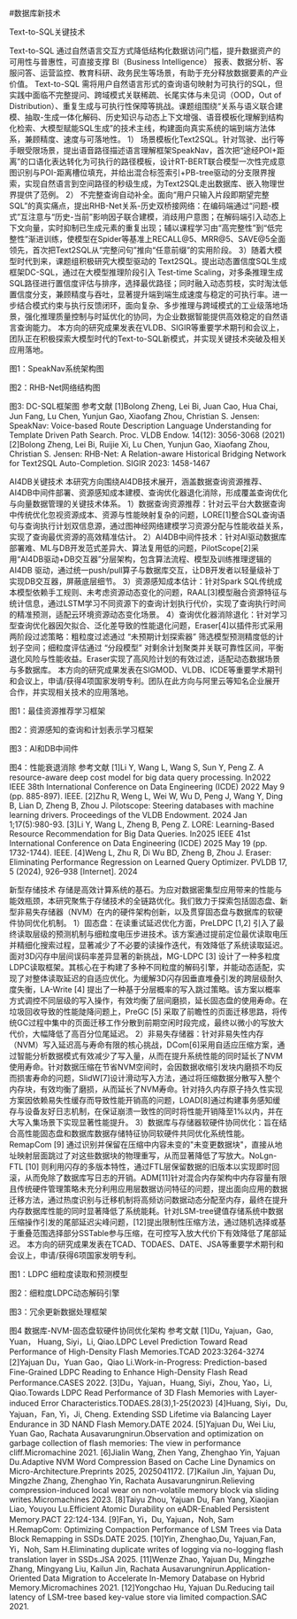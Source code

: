 #数据库新技术

Text-to-SQL关键技术

Text-to-SQL 通过自然语言交互方式降低结构化数据访问门槛，提升数据资产的可用性与普惠性，可直接支撑 BI（Business Intelligence） 报表、数据分析、客服问答、运营监控、教育科研、政务民生等场景，有助于充分释放数据要素的产业价值。
Text-to-SQL 需将用户自然语言形式的查询语句映射为可执行的SQL，但实践中面临不完整提问、跨域模式关联稀疏、长尾实体与未见词（OOD，Out of Distribution）、重复生成与可执行性保障等挑战。课题组围绕“关系与语义联合建模、抽取-生成一体化解码、历史知识与动态上下文增强、语音模板化理解到结构化检索、大模型赋能SQL生成”的技术主线，构建面向真实系统的端到端方法体系，兼顾精度、速度与可落地性。
1） 场景模板化Text2SQL。针对驾驶、出行等手眼受限场景，提出语音路径描述语言理解框架SpeakNav，首次把“途经POI+距离”的口语化表达转化为可执行的路径模板，设计RT-BERT联合模型一次性完成意图识别与POI-距离槽位填充，并给出混合标签索引+PB-tree驱动的分支限界搜索，实现自然语言到空间路径的秒级生成，为Text2SQL走出数据库、嵌入物理世界提供了范例。
2） 不完整查询自动补全。面向“用户只输入片段即期望完整SQL”的真实痛点，提出RHB-Net关系-历史双桥接网络：在编码端通过“问题-模式”互注意与“历史-当前”影响因子联合建模，消歧用户意图；在解码端引入动态上下文向量，实时抑制已生成元素的重复出现；辅以课程学习由“高完整性”到“低完整性”渐进训练，使模型在Spider等基准上RECALL@5、MRR@5、SAVE@5全面领先，首次把Text2SQL从“完整问句”推向“任意前缀”的实用阶段。
3）随着大模型时代到来，课题组积极研究大模型驱动的 Text2SQL。提出动态置信度SQL生成框架DC-SQL，通过在大模型推理阶段引入 Test-time Scaling，对多条推理生成SQL路径进行置信度评估与排序，选择最优路径；同时融入动态剪枝，实时淘汰低置信度分支，兼顾精度与吞吐，显著提升端到端生成速度与稳定的可执行率。进一步结合模式约束与执行反馈闭环，面向复杂、多步推理与跨域模式的工业级落地场景，强化推理质量控制与时延优化的协同，为企业数据智能提供高效稳定的自然语言查询能力。
本方向的研究成果发表在VLDB、SIGIR等重要学术期刊和会议上，团队正在积极探索大模型时代的Text-to-SQL新模式，并实现关键技术突破及相关应用落地。

图1：SpeakNav系统架构图


图2：RHB-Net网络结构图



图3: DC-SQL框架图
参考文献
[1]Bolong Zheng, Lei Bi, Juan Cao, Hua Chai, Jun Fang, Lu Chen, Yunjun Gao, Xiaofang Zhou, Christian S. Jensen: SpeakNav: Voice-based Route Description Language Understanding for Template Driven Path Search. Proc. VLDB Endow. 14(12): 3056-3068 (2021)
[2]Bolong Zheng, Lei Bi, Ruijie Xi, Lu Chen, Yunjun Gao, Xiaofang Zhou, Christian S. Jensen: RHB-Net: A Relation-aware Historical Bridging Network for Text2SQL Auto-Completion. SIGIR 2023: 1458-1467

AI4DB关键技术
 本研究方向围绕AI4DB技术展开，涵盖数据查询资源推荐、AI4DB中间件部署、资源感知成本建模、查询优化器退化消除，形成覆盖查询优化与向量数据管理的关键技术体系。
1）数据查询资源推荐：针对云平台大数据查询中传统优化忽视资源成本、资源与性能映射复杂的问题，LORE[1]整合SQL查询语句与查询执行计划双信息源，通过图神经网络建模学习资源分配与性能收益关系，实现了查询最优资源的高效精准估计。
2）AI4DB中间件技术：针对AI驱动数据库部署难、ML与DB开发范式差异大、算法复用低的问题，PilotScope[2]采用“AI4DB驱动+DB交互器”分层架构，包含算法流程、模型及训练推理逻辑的 AI4DB 驱动，通过统一push/pull算子与数据库交互，让DB开发者以轻量级补丁实现DB交互器，屏蔽底层细节。
3）资源感知成本估计：针对Spark SQL传统成本模型依赖手工规则、未考虑资源动态变化的问题，RAAL[3]模型融合资源特征与统计信息，通过LSTM学习不同资源下的查询计划执行代价，实现了查询执行时间的精准预测，适配云环境资源动态变化场景。
4）查询优化器消除退化：针对学习型查询优化器因欠拟合、泛化差导致的性能退化问题，Eraser[4]以插件形式采用两阶段过滤策略：粗粒度过滤通过 “未预期计划探索器” 筛选模型预测精度低的计划子空间；细粒度评估通过 “分段模型” 对剩余计划聚类并关联可靠性区间，平衡退化风险与性能收益。Eraser实现了高风险计划的有效过滤，适配动态数据场景与多数据库。
本方向的研究成果发表在SIGMOD、VLDB、ICDE等重要学术期刊和会议上，申请/获得4项国家发明专利。团队在此方向与阿里云等知名企业展开合作，并实现相关技术的应用落地。

图1：最佳资源推荐学习框架

图2：资源感知的查询和计划表示学习框架

图3：AI和DB中间件


图4：性能衰退消除
参考文献
[1]Li Y, Wang L, Wang S, Sun Y, Peng Z. A resource-aware deep cost model for big data query processing. In2022 IEEE 38th International Conference on Data Engineering (ICDE) 2022 May 9 (pp. 885-897). IEEE.
[2]Zhu R, Weng L, Wei W, Wu D, Peng J, Wang Y, Ding B, Lian D, Zheng B, Zhou J. Pilotscope: Steering databases with machine learning drivers. Proceedings of the VLDB Endowment. 2024 Jan 1;17(5):980-93.
[3]Li Y, Wang L, Zheng B, Peng Z. LORE: Learning-Based Resource Recommendation for Big Data Queries. In2025 IEEE 41st International Conference on Data Engineering (ICDE) 2025 May 19 (pp. 1732-1744). IEEE.
[4]Weng L, Zhu R, Di Wu BD, Zheng B, Zhou J. Eraser: Eliminating Performance Regression on Learned Query Optimizer. PVLDB 17, 5 (2024), 926–938 [Internet]. 2024


新型存储技术
存储是高效计算系统的基石。为应对数据密集型应用带来的性能与能效瓶颈，本研究聚焦于存储技术的全链路优化。我们致力于探索包括固态盘、新型非易失存储器（NVM）在内的硬件架构创新，以及贯穿固态盘与数据库的软硬件协同优化机制。
1）固态盘：在读重试延迟优化方面，PreLDPC [1,2] 引入了最终读取层级的预测机制与细粒度电压步进技术。该方案通过提前定位最优读取电压并精细化搜索过程，显著减少了不必要的读操作迭代，有效降低了系统读取延迟。面对3D闪存中层间误码率差异显著的新挑战，MG-LDPC [3] 设计了一种多粒度LDPC读取框架。其核心在于构建了多种不同粒度的解码引擎，并能动态适配，实现了对整体读取延迟的自适应优化。为缓解3D闪存因垂直堆叠引发的跨层级耐久度失衡，LA-Write [4] 提出了一种基于分层概率的写入跳过策略。该方案以概率方式调控不同层级的写入操作，有效均衡了层间磨损，延长固态盘的使用寿命。在垃圾回收导致的性能陡降问题上，PreGC [5] 采取了前瞻性的页面迁移思路，将传统GC过程中集中的页面迁移工作分散到前期空闲时段完成，最终以微小的写放大代价，大幅降低了高百分位尾延迟。
2）非易失存储器：针对非易失性内存（NVM）写入延迟高与寿命有限的核心挑战，DCom[6]采用自适应压缩方案，通过智能分析数据模式有效减少了写入量，从而在提升系统性能的同时延长了NVM使用寿命。针对数据压缩在节省NVM空间时，会因数据收缩引发块内磨损不均反而损害寿命的问题，SlidW[7]设计滑动写入方法，通过将压缩数据分散写入整个内存块，有效均衡了磨损，从而延长了NVM寿命。针对持久内存原子持久性实现方案因依赖易失性缓存而导致性能开销高的问题，LOAD[8]通过构建事务感知缓存与设备友好日志机制，在保证崩溃一致性的同时将性能开销降至1%以内，并在大写入集场景下实现显著性能提升。
3）数据库与存储器软硬件协同优化：旨在结合高性能固态盘和数据库数据存储特征协同软硬件共同优化系统性能。RemapCom [9] 通过识别并保留在压缩中内容未变的"未变更数据块"，直接从地址映射层面跳过了对这些数据块的物理重写，从而显著降低了写放大。NoLgn-FTL [10] 则利用闪存的多版本特性，通过FTL层保留数据的旧版本以实现即时回滚，从而免除了数据库写日志的开销。ADM[11]针对混合内存架构中内存容量有限且传统硬件管理策略未充分利用应用层数据访问特征的问题，提出面向应用的数据迁移方法，通过热度识别与迁移机制将高频访问数据动态分配至内存，最终在提升内存数据库性能的同时显著降低了系统能耗。针对LSM-tree键值存储系统中数据压缩操作引发的尾部延迟尖峰问题，[12]提出限制性压缩方法，通过随机选择或基于重叠范围选择部分SSTable参与压缩，在可控写入放大代价下有效降低了尾部延迟。
本方向的研究成果发表在TCAD、TODAES、DATE、JSA等重要学术期刊和会议上，申请/获得6项国家发明专利。

图1：LDPC 细粒度读取和预测模型

图2：细粒度LDPC动态解码引擎

图3：冗余更新数据处理框架

图4 数据库-NVM-固态盘软硬件协同优化架构
参考文献
[1]Du, Yajuan，Gao, Yuan， Huang, Siyi，Li, Qiao.LDPC Level Prediction Toward Read Performance of High-Density Flash Memories.TCAD 2023:3264-3274
[2]Yajuan Du，Yuan Gao，Qiao Li.Work-in-Progress: Prediction-based Fine-Grained LDPC Reading to Enhance High-Density Flash Read Performance.CASES 2022.
[3]Du，Yajuan，Huang, Siyi，Zhou, Yao，Li, Qiao.Towards LDPC Read Performance of 3D Flash Memories with Layer-induced Error Characteristics.TODAES.28(3),1-25(2023)
[4]Huang, Siyi，Du, Yajuan，Fan, Yi，Ji, Cheng. Extending SSD Lifetime via Balancing Layer Endurance in 3D NAND Flash Memory.DATE 2024.
[5]Yajuan Du, Wei Liu, Yuan Gao, Rachata Ausavarungnirun.Observation and optimization on garbage collection of flash memories: The view in performance cliff.Micromachine 2021.
[6]Jialin Wang, Zhen Yang, Zhenghao Yin, Yajuan Du.Adaptive NVM Word Compression Based on Cache Line Dynamics on Micro-Architecture.Preprints 2025, 2025041172.
[7]Kailun Jin, Yajuan Du, Mingzhe Zhang, Zhenghao Yin, Rachata Ausavarungnirun.Relieving compression-induced local wear on non-volatile memory block via sliding writes.Micromachines 2023.
[8]Taiyu Zhou, Yajuan Du, Fan Yang, Xiaojian Liao, Youyou Lu.Efficient Atomic Durability on eADR-Enabled Persistent Memory.PACT 22:124-134.
[9]Fan, Yi，Du, Yajuan，Noh, Sam H.RemapCom: Optimizing Compaction Performance of LSM Trees via Data Block Remapping in SSDs.DATE 2025.
[10]Yin, Zhenghao,Du, Yajuan,Fan, Yi，Noh, Sam H.Eliminating duplicate writes of logging via no-logging flash translation layer in SSDs.JSA 2025.
[11]Wenze Zhao, Yajuan Du, Mingzhe Zhang, Mingyang Liu, Kailun Jin, Rachata Ausavarungnirun.Application-Oriented Data Migration to Accelerate In-Memory Database on Hybrid Memory.Micromachines 2021.
[12]Yongchao Hu, Yajuan Du.Reducing tail latency of LSM-tree based key-value store via limited compaction.SAC 2021.
